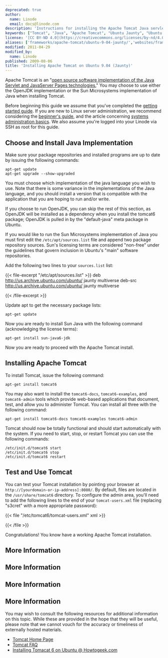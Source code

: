 ```yaml
---
deprecated: true
author:
  name: Linode
  email: docs@linode.com
description: 'Instructions for installing the Apache Tomcat Java servlet engine on Ubuntu 9.04 (Jaunty).'
keywords: ["Tomcat", "Java", "Apache Tomcat", "Ubuntu Jaunty", "Ubuntu 9.04", "Tomcat Linode"]
license: '[CC BY-ND 4.0](https://creativecommons.org/licenses/by-nd/4.0)'
aliases: ['frameworks/apache-tomcat/ubuntu-9-04-jaunty/','websites/frameworks/installing-apache-tomcat-on-ubuntu-9-04-jaunty/']
modified: 2011-04-29
modified_by:
  name: Linode
published: 2009-08-06
title: 'Installing Apache Tomcat on Ubuntu 9.04 (Jaunty)'
---
```




Apache Tomcat is an "[open source software implementation of the Java Servlet and JavaServer Pages technologies.](http://tomcat.apache.org/)" You may choose to use either the OpenJDK implementation or the Sun Microsystems implementation of Java when installing Tomcat.

Before beginning this guide we assume that you've completed the [getting started guide](/docs/getting-started/). If you are new to Linux server administration, we recommend considering the [beginner's guide](/docs/beginners-guide/), and the article concerning [systems administration basics](/docs/using-linux/administration-basics). We also assume you're logged into your Linode via SSH as root for this guide.

Choose and Install Java Implementation
--------------------------------------

Make sure your package repositories and installed programs are up to date by issuing the following commands:

    apt-get update
    apt-get upgrade --show-upgraded

You must choose which implementation of the java language you wish to use. Note that there is some variance in the implementations of the Java language, and you should install a version that is compatible with the application that you are hoping to run and/or write.

If you choose to run OpenJDK, you can skip the rest of this section, as OpenJDK will be installed as a dependency when you install the tomcat6 package; OpenJDK is pulled in by the "default-java" meta package in Ubuntu.

If you would like to run the Sun Microsystems implementation of Java you must first edit the `/etc/apt/sources.list` file and append two package repository sources. Sun's licensing terms are considered "non-free" under the guidelines that govern inclusion in Ubuntu's "main" software repositories.

Add the following two lines to your `sources.list` list:

{{< file-excerpt "/etc/apt/sources.list" >}}
deb http://us.archive.ubuntu.com/ubuntu/ jaunty multiverse
deb-src http://us.archive.ubuntu.com/ubuntu/ jaunty multiverse

{{< /file-excerpt >}}


Update apt to get the necessary package lists:

    apt-get update

Now you are ready to install Sun Java with the following command (acknowledging the license terms):

    apt-get install sun-java6-jdk

Now you are ready to proceed with the Apache Tomcat install.

Installing Apache Tomcat
------------------------

To install Tomcat, issue the following command:

    apt-get install tomcat6

You may also want to install the `tomcat6-docs`, `tomcat6-examples`, and `tomcat6-admin` tools which provide web-based applications that document, test, and allow you to administer Tomcat. You can install all three with the following command:

    apt-get install tomcat6-docs tomcat6-examples tomcat6-admin

Tomcat should now be totally functional and should start automatically with the system. If you need to start, stop, or restart Tomcat you can use the following commands:

    /etc/init.d/tomcat6 start
    /etc/init.d/tomcat6 stop
    /etc/init.d/tomcat6 restart

Test and Use Tomcat
-------------------

You can test your Tomcat installation by pointing your browser at `http://[yourdomain-or-ip-address]:8080/`. By default, files are located in the `/usr/share/tomcat6` directory. To configure the admin area, you'll need to add the following lines to the end of your `tomcat-users.xml` file (replacing "s3cret" with a more appropriate password):

{{< file "/etc/tomcat6/tomcat-users.xml" xml >}}
<role rolename="manager"/>
<user username="tomcat" password="s3cret" roles="manager"/>

{{< /file >}}


Congratulations! You know have a working Apache Tomcat installation.

More Information
----------------

More Information
----------------

More Information
----------------

More Information
----------------

You may wish to consult the following resources for additional information on this topic. While these are provided in the hope that they will be useful, please note that we cannot vouch for the accuracy or timeliness of externally hosted materials.

- [Tomcat Home Page](http://tomcat.apache.org/)
- [Tomcat FAQ](http://wiki.apache.org/tomcat/FAQ)
- [Installing Tomacat 6 on Ubuntu @ Howtogeek.com](http://www.howtogeek.com/howto/linux/installing-tomcat-6-on-ubuntu/)



